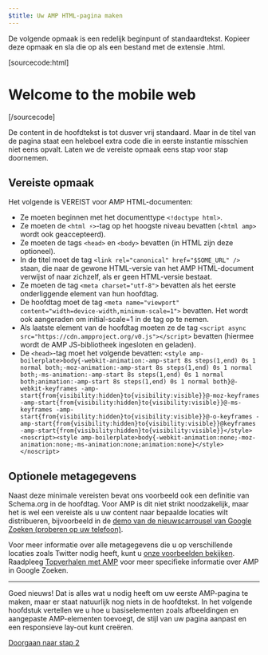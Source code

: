 ```yaml
---
$title: Uw AMP HTML-pagina maken
---
```


De volgende opmaak is een redelijk beginpunt of standaardtekst.
Kopieer deze opmaak en sla die op als een bestand met de extensie .html.

[sourcecode:html]
<!doctype html>
<html amp lang="en">
  <head>
    <meta charset="utf-8">
    <title>Hello, AMPs</title>
    <link rel="canonical" href="http://example.ampproject.org/article-metadata.html" />
    <meta name="viewport" content="width=device-width,minimum-scale=1,initial-scale=1">
    <script type="application/ld+json">
      {
        "@context": "http://schema.org",
        "@type": "NewsArticle",
        "headline": "Open-source framework for publishing content",
        "datePublished": "2015-10-07T12:02:41Z",
        "image": [
          "logo.jpg"
        ]
      }
    </script>
    <style amp-boilerplate>body{-webkit-animation:-amp-start 8s steps(1,end) 0s 1 normal both;-moz-animation:-amp-start 8s steps(1,end) 0s 1 normal both;-ms-animation:-amp-start 8s steps(1,end) 0s 1 normal both;animation:-amp-start 8s steps(1,end) 0s 1 normal both}@-webkit-keyframes -amp-start{from{visibility:hidden}to{visibility:visible}}@-moz-keyframes -amp-start{from{visibility:hidden}to{visibility:visible}}@-ms-keyframes -amp-start{from{visibility:hidden}to{visibility:visible}}@-o-keyframes -amp-start{from{visibility:hidden}to{visibility:visible}}@keyframes -amp-start{from{visibility:hidden}to{visibility:visible}}</style><noscript><style amp-boilerplate>body{-webkit-animation:none;-moz-animation:none;-ms-animation:none;animation:none}</style></noscript>
    <script async src="https://cdn.ampproject.org/v0.js"></script>
  </head>
  <body>
    <h1>Welcome to the mobile web</h1>
  </body>
</html>
[/sourcecode]

De content in de hoofdtekst is tot dusver vrij standaard. Maar in de titel van de pagina staat een heleboel extra code die in eerste instantie misschien niet eens opvalt. Laten we de vereiste opmaak eens stap voor stap doornemen.

## Vereiste opmaak

Het volgende is VEREIST voor AMP HTML-documenten:

  - Ze moeten beginnen met het documenttype `<!doctype html>`.
  - Ze moeten de `<html ⚡>`-tag op het hoogste niveau bevatten (`<html amp>` wordt ook geaccepteerd).
  - Ze moeten de tags `<head>` en `<body>` bevatten (in HTML zijn deze optioneel).
  - In de titel moet de tag `<link rel="canonical" href="$SOME_URL" />` staan, die naar de gewone HTML-versie van het AMP HTML-document verwijst of naar zichzelf, als er geen HTML-versie bestaat.
  - Ze moeten de tag `<meta charset="utf-8">` bevatten als het eerste onderliggende element van hun hoofdtag.
  - De hoofdtag moet de tag `<meta name="viewport" content="width=device-width,minimum-scale=1">` bevatten. Het wordt ook aangeraden om initial-scale=1 in de tag op te nemen.
  - Als laatste element van de hoofdtag moeten ze de tag `<script async src="https://cdn.ampproject.org/v0.js"></script>` bevatten (hiermee wordt de AMP JS-bibliotheek ingesloten en geladen).
  - De `<head>`-tag moet het volgende bevatten:
    `<style amp-boilerplate>body{-webkit-animation:-amp-start 8s steps(1,end) 0s 1 normal both;-moz-animation:-amp-start 8s steps(1,end) 0s 1 normal both;-ms-animation:-amp-start 8s steps(1,end) 0s 1 normal both;animation:-amp-start 8s steps(1,end) 0s 1 normal both}@-webkit-keyframes -amp-start{from{visibility:hidden}to{visibility:visible}}@-moz-keyframes -amp-start{from{visibility:hidden}to{visibility:visible}}@-ms-keyframes -amp-start{from{visibility:hidden}to{visibility:visible}}@-o-keyframes -amp-start{from{visibility:hidden}to{visibility:visible}}@keyframes -amp-start{from{visibility:hidden}to{visibility:visible}}</style><noscript><style amp-boilerplate>body{-webkit-animation:none;-moz-animation:none;-ms-animation:none;animation:none}</style></noscript>`

## Optionele metagegevens

Naast deze minimale vereisten bevat ons voorbeeld ook een definitie van Schema.org in de hoofdtag. Voor AMP is dit niet strikt noodzakelijk, maar het is wel een vereiste als u uw content naar bepaalde locaties wilt distribueren, bijvoorbeeld in de [demo van de nieuwscarrousel van Google Zoeken (proberen op uw telefoon)](https://g.co/ampdemo).

Voor meer informatie over alle metagegevens die u op verschillende locaties zoals Twitter nodig heeft, kunt u [onze voorbeelden bekijken](https://github.com/ampproject/amphtml/tree/master/examples/metadata-examples). Raadpleeg [Topverhalen met AMP](https://developers.google.com/structured-data/carousels/top-stories) voor meer specifieke informatie over AMP in Google Zoeken.

<hr>

Goed nieuws! Dat is alles wat u nodig heeft om uw eerste AMP-pagina te maken, maar er staat natuurlijk nog niets in de hoofdtekst. In het volgende hoofdstuk vertellen we u hoe u basiselementen zoals afbeeldingen en aangepaste AMP-elementen toevoegt, de stijl van uw pagina aanpast en een responsieve lay-out kunt creëren.

<a class="go-button button" href="/nl/docs/get_started/create/include_image.html">Doorgaan naar stap 2</a>